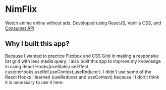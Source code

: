 # NimFlix

Watch anime online without ads.
Developed using ReactJS, Vanilla CSS, and [Consumet API](https://docs.consumet.org).

## Why I built this app?

Because I wanted to practice Flexbox and CSS Grid in making a responsive list grid with less media query.
I also built this app to improve my knowledge in using React Hooks(useState,useEffect, customHooks,useRef,useContext,useReducer). I didn't use some of the React Hooks I learned (useReducer and useContext) because I I don't think it is necessary to use it here.

